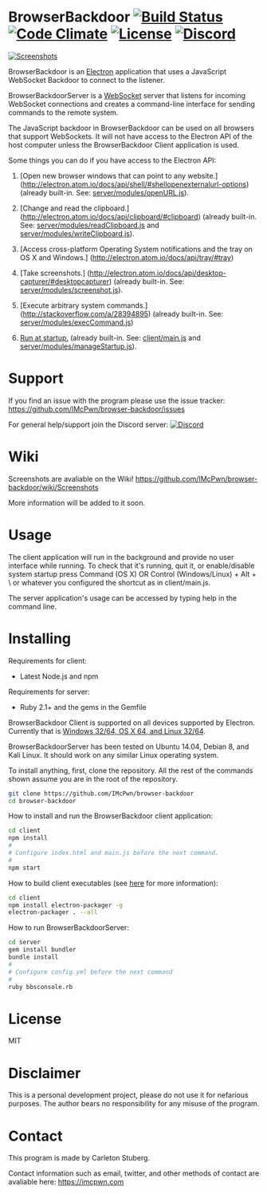 BrowserBackdoor [![Build Status](https://travis-ci.org/IMcPwn/browser-backdoor.svg?branch=master)](https://travis-ci.org/IMcPwn/browser-backdoor) [![Code Climate](https://codeclimate.com/github/IMcPwn/browser-backdoor/badges/gpa.svg)](https://codeclimate.com/github/IMcPwn/browser-backdoor) [![License](https://img.shields.io/badge/license-MIT-orange.svg)](https://github.com/IMcPwn/browser-backdoor/blob/master/LICENSE) [![Discord](https://img.shields.io/badge/Discord-%23BrowserBackdoor-blue.svg)](https://discord.gg/013wk2VPnnuw9iLmU)
===================

 [![Screenshots](https://github.com/IMcPwn/browser-backdoor/wiki/images/BbsConsole.png)](https://github.com/IMcPwn/browser-backdoor/wiki/Screenshots)

BrowserBackdoor is an [Electron](https://github.com/electron/electron) application that uses a JavaScript WebSocket Backdoor to connect to the listener.

BrowserBackdoorServer is a [WebSocket](https://en.wikipedia.org/wiki/WebSocket) server that listens for incoming WebSocket connections
and creates a command-line interface for sending commands to the remote system.

The JavaScript backdoor in BrowserBackdoor can be used on all browsers that support WebSockets.
It will not have access to the Electron API of the host computer unless the BrowserBackdoor Client application is used.

Some things you can do if you have access to the Electron API:

1. [Open new browser windows that can point to any website.]
(http://electron.atom.io/docs/api/shell/#shellopenexternalurl-options) (already built-in. See: [server/modules/openURL.js](https://github.com/IMcPwn/browser-backdoor/blob/master/server/modules/openURL.js)).

2. [Change and read the clipboard.]
(http://electron.atom.io/docs/api/clipboard/#clipboard) (already built-in. See: [server/modules/readClipboard.js](https://github.com/IMcPwn/browser-backdoor/blob/master/server/modules/readClipboard.js) and [server/modules/writeClipboard.js](https://github.com/IMcPwn/browser-backdoor/blob/master/server/modules/writeClipboard.js)).

3. [Access cross-platform Operating System notifications and the tray on OS X and Windows.]
(http://electron.atom.io/docs/api/tray/#tray)

4. [Take screenshots.]
(http://electron.atom.io/docs/api/desktop-capturer/#desktopcapturer) (already built-in. See: [server/modules/screenshot.js](https://github.com/IMcPwn/browser-backdoor/blob/master/server/modules/screenshot.js)).

5. [Execute arbitrary system commands.]
(http://stackoverflow.com/a/28394895) (already built-in. See: [server/modules/execCommand.js](https://github.com/IMcPwn/browser-backdoor/blob/master/server/modules/execCommand.js))

6. [Run at startup.](https://www.npmjs.com/package/auto-launch) (already built-in. See: [client/main.js](https://github.com/IMcPwn/browser-backdoor/blob/master/client/main.js) and [server/modules/manageStartup.js](https://github.com/IMcPwn/browser-backdoor/blob/master/server/modules/manageStartup.js)).

Support
===================

If you find an issue with the program please use the issue tracker: https://github.com/IMcPwn/browser-backdoor/issues

For general help/support join the Discord server: [![Discord](https://img.shields.io/badge/Discord-%23BrowserBackdoor-blue.svg)](https://discord.gg/013wk2VPnnuw9iLmU)

Wiki
===================
Screenshots are avaliable on the Wiki!
https://github.com/IMcPwn/browser-backdoor/wiki/Screenshots

More information will be added to it soon.

Usage
===================
The client application will run in the background and provide no user interface while running. 
To check that it's running, quit it, or enable/disable system startup press Command (OS X) OR Control (Windows/Linux) + Alt + \ or whatever you configured the shortcut as in client/main.js.

The server application's usage can be accessed by typing help in the command line.

Installing
===================

Requirements for client:
- Latest Node.js and npm

Requirements for server:
- Ruby 2.1+ and the gems in the Gemfile

BrowserBackdoor Client is supported on all devices supported by Electron. 
Currently that is [Windows 32/64, OS X 64, and Linux 32/64](https://github.com/electron-userland/electron-packager#supported-platforms).

BrowserBackdoorServer has been tested on Ubuntu 14.04, Debian 8, and Kali Linux. 
It should work on any similar Linux operating system.

To install anything, first, clone the repository. All the rest of the commands shown assume you are in the root of the repository.

```sh
git clone https://github.com/IMcPwn/browser-backdoor
cd browser-backdoor
```

How to install and run the BrowserBackdoor client application:

```sh
cd client
npm install
#
# Configure index.html and main.js before the next command.
#
npm start
```

How to build client executables (see [here](https://github.com/electron-userland/electron-packager) for more information):
```sh
cd client
npm install electron-packager -g
electron-packager . --all
```

How to run BrowserBackdoorServer:

```sh
cd server
gem install bundler
bundle install
#
# Configure config.yml before the next command
#
ruby bbsconsole.rb
```

License
===================
MIT

Disclaimer
===================
This is a personal development project, please do not use it for nefarious purposes.
The author bears no responsibility for any misuse of the program.

Contact
===================
This program is made by Carleton Stuberg.

Contact information such as email, twitter, and other methods of contact are avaliable here: https://imcpwn.com
